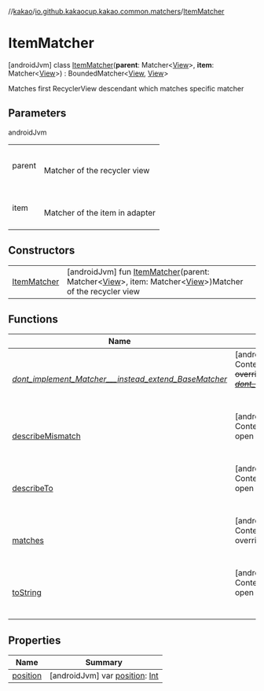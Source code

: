 //[kakao](../../../index.md)/[io.github.kakaocup.kakao.common.matchers](../index.md)/[ItemMatcher](index.md)



# ItemMatcher  
 [androidJvm] class [ItemMatcher](index.md)(**parent**: Matcher<[View](https://developer.android.com/reference/kotlin/android/view/View.html)>, **item**: Matcher<[View](https://developer.android.com/reference/kotlin/android/view/View.html)>) : BoundedMatcher<[View](https://developer.android.com/reference/kotlin/android/view/View.html), [View](https://developer.android.com/reference/kotlin/android/view/View.html)> 

Matches first RecyclerView descendant which matches specific matcher

   


## Parameters  
  
androidJvm  
  
| | |
|---|---|
| <a name="io.github.kakaocup.kakao.common.matchers/ItemMatcher///PointingToDeclaration/"></a>parent| <a name="io.github.kakaocup.kakao.common.matchers/ItemMatcher///PointingToDeclaration/"></a><br><br>Matcher of the recycler view<br><br>|
| <a name="io.github.kakaocup.kakao.common.matchers/ItemMatcher///PointingToDeclaration/"></a>item| <a name="io.github.kakaocup.kakao.common.matchers/ItemMatcher///PointingToDeclaration/"></a><br><br>Matcher of the item in adapter<br><br>|
  


## Constructors  
  
| | |
|---|---|
| <a name="io.github.kakaocup.kakao.common.matchers/ItemMatcher/ItemMatcher/#org.hamcrest.Matcher[android.view.View]#org.hamcrest.Matcher[android.view.View]/PointingToDeclaration/"></a>[ItemMatcher](-item-matcher.md)| <a name="io.github.kakaocup.kakao.common.matchers/ItemMatcher/ItemMatcher/#org.hamcrest.Matcher[android.view.View]#org.hamcrest.Matcher[android.view.View]/PointingToDeclaration/"></a> [androidJvm] fun [ItemMatcher](-item-matcher.md)(parent: Matcher<[View](https://developer.android.com/reference/kotlin/android/view/View.html)>, item: Matcher<[View](https://developer.android.com/reference/kotlin/android/view/View.html)>)Matcher of the recycler view   <br>|


## Functions  
  
|  Name |  Summary | 
|---|---|
| <a name="org.hamcrest/BaseMatcher/_dont_implement_Matcher___instead_extend_BaseMatcher_/#/PointingToDeclaration/"></a>[_dont_implement_Matcher___instead_extend_BaseMatcher_](../-view-pager2-adapter-size-matcher/index.md#1188943711%2FFunctions%2F34310170)| <a name="org.hamcrest/BaseMatcher/_dont_implement_Matcher___instead_extend_BaseMatcher_/#/PointingToDeclaration/"></a>[androidJvm]  <br>Content  <br>~~override~~ ~~fun~~ [~~_dont_implement_Matcher___instead_extend_BaseMatcher_~~](../-view-pager2-adapter-size-matcher/index.md#1188943711%2FFunctions%2F34310170)~~(~~~~)~~  <br><br><br>|
| <a name="org.hamcrest/BaseMatcher/describeMismatch/#kotlin.Any#org.hamcrest.Description/PointingToDeclaration/"></a>[describeMismatch](../-view-pager2-adapter-size-matcher/index.md#-1115992721%2FFunctions%2F34310170)| <a name="org.hamcrest/BaseMatcher/describeMismatch/#kotlin.Any#org.hamcrest.Description/PointingToDeclaration/"></a>[androidJvm]  <br>Content  <br>open override fun [describeMismatch](../-view-pager2-adapter-size-matcher/index.md#-1115992721%2FFunctions%2F34310170)(p0: [Any](https://kotlinlang.org/api/latest/jvm/stdlib/kotlin/-any/index.html), p1: Description)  <br><br><br>|
| <a name="io.github.kakaocup.kakao.common.matchers/ItemMatcher/describeTo/#org.hamcrest.Description/PointingToDeclaration/"></a>[describeTo](describe-to.md)| <a name="io.github.kakaocup.kakao.common.matchers/ItemMatcher/describeTo/#org.hamcrest.Description/PointingToDeclaration/"></a>[androidJvm]  <br>Content  <br>open override fun [describeTo](describe-to.md)(desc: Description)  <br><br><br>|
| <a name="androidx.test.espresso.matcher/BoundedMatcher/matches/#kotlin.Any/PointingToDeclaration/"></a>[matches](../-view-pager2-adapter-size-matcher/index.md#1400972491%2FFunctions%2F34310170)| <a name="androidx.test.espresso.matcher/BoundedMatcher/matches/#kotlin.Any/PointingToDeclaration/"></a>[androidJvm]  <br>Content  <br>override fun [matches](../-view-pager2-adapter-size-matcher/index.md#1400972491%2FFunctions%2F34310170)(p0: [Any](https://kotlinlang.org/api/latest/jvm/stdlib/kotlin/-any/index.html)): [Boolean](https://kotlinlang.org/api/latest/jvm/stdlib/kotlin/-boolean/index.html)  <br><br><br>|
| <a name="org.hamcrest/BaseMatcher/toString/#/PointingToDeclaration/"></a>[toString](../-view-pager2-adapter-size-matcher/index.md#-908184799%2FFunctions%2F34310170)| <a name="org.hamcrest/BaseMatcher/toString/#/PointingToDeclaration/"></a>[androidJvm]  <br>Content  <br>open override fun [toString](../-view-pager2-adapter-size-matcher/index.md#-908184799%2FFunctions%2F34310170)(): [String](https://kotlinlang.org/api/latest/jvm/stdlib/kotlin/-string/index.html)  <br><br><br>|


## Properties  
  
|  Name |  Summary | 
|---|---|
| <a name="io.github.kakaocup.kakao.common.matchers/ItemMatcher/position/#/PointingToDeclaration/"></a>[position](position.md)| <a name="io.github.kakaocup.kakao.common.matchers/ItemMatcher/position/#/PointingToDeclaration/"></a> [androidJvm] var [position](position.md): [Int](https://kotlinlang.org/api/latest/jvm/stdlib/kotlin/-int/index.html)   <br>|

